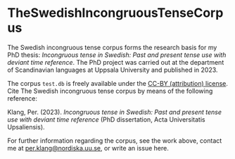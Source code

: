 # TheSwedishIncongruousTenseCorpus

The Swedish incongruous tense corpus forms the research basis for my PhD thesis: *Incongruous tense in Swedish: Past and present tense use with deviant time reference*. The PhD project was carried out at the department of Scandinavian languages at Uppsala University and published in 2023.

The corpus `test.db` is freely available under the [CC-BY (attribution) license](https://creativecommons.org/licenses/by/3.0/). Cite The Swedish incongruous tense corpus by means of the following reference:

Klang, Per. (2023). *Incongruous tense in Swedish: Past and present tense use with deviant time reference* (PhD dissertation, Acta Universitatis Upsaliensis).

For further information regarding the corpus, see the work above, contact me at per.klang@nordiska.uu.se, or write an issue here.
